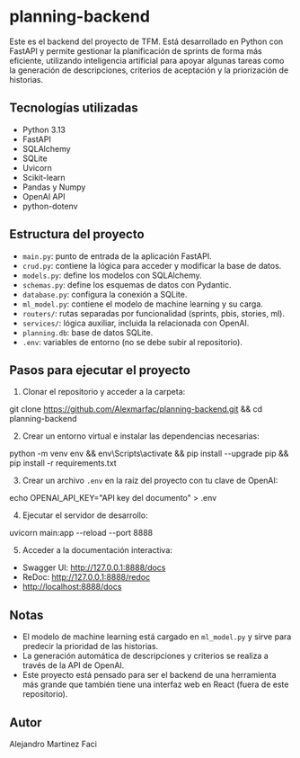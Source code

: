 # planning-backend

Este es el backend del proyecto de TFM. Está desarrollado en Python con FastAPI y permite gestionar la planificación de sprints de forma más eficiente, utilizando inteligencia artificial para apoyar algunas tareas como la generación de descripciones, criterios de aceptación y la priorización de historias.

## Tecnologías utilizadas

- Python 3.13
- FastAPI
- SQLAlchemy
- SQLite
- Uvicorn
- Scikit-learn
- Pandas y Numpy
- OpenAI API
- python-dotenv

## Estructura del proyecto

- `main.py`: punto de entrada de la aplicación FastAPI.
- `crud.py`: contiene la lógica para acceder y modificar la base de datos.
- `models.py`: define los modelos con SQLAlchemy.
- `schemas.py`: define los esquemas de datos con Pydantic.
- `database.py`: configura la conexión a SQLite.
- `ml_model.py`: contiene el modelo de machine learning y su carga.
- `routers/`: rutas separadas por funcionalidad (sprints, pbis, stories, ml).
- `services/`: lógica auxiliar, incluida la relacionada con OpenAI.
- `planning.db`: base de datos SQLite.
- `.env`: variables de entorno (no se debe subir al repositorio).

## Pasos para ejecutar el proyecto

1. Clonar el repositorio y acceder a la carpeta:

git clone https://github.com/Alexmarfac/planning-backend.git && cd planning-backend

2. Crear un entorno virtual e instalar las dependencias necesarias:

python -m venv env && env\Scripts\activate && pip install --upgrade pip && pip install -r requirements.txt

3. Crear un archivo `.env` en la raíz del proyecto con tu clave de OpenAI:

echo OPENAI_API_KEY="API key del documento" > .env

4. Ejecutar el servidor de desarrollo:

uvicorn main:app --reload --port 8888

5. Acceder a la documentación interactiva:

- Swagger UI: http://127.0.0.1:8888/docs
- ReDoc: http://127.0.0.1:8888/redoc
- [http://localhost:8888/docs](http://localhost:8888/docs)

## Notas

- El modelo de machine learning está cargado en `ml_model.py` y sirve para predecir la prioridad de las historias.
- La generación automática de descripciones y criterios se realiza a través de la API de OpenAI.
- Este proyecto está pensado para ser el backend de una herramienta más grande que también tiene una interfaz web en React (fuera de este repositorio).

## Autor

Alejandro Martinez Faci
